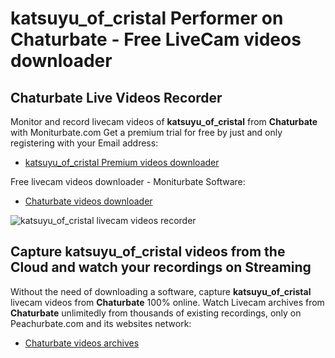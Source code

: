 # katsuyu_of_cristal Performer on Chaturbate - Free LiveCam videos downloader

## Chaturbate Live Videos Recorder

Monitor and record livecam videos of **katsuyu_of_cristal** from **Chaturbate** with Moniturbate.com
Get a premium trial for free by just and only registering with your Email address:
* [katsuyu_of_cristal Premium videos downloader](https://moniturbate.com/request-demo-licence-key.html)

Free livecam videos downloader - Moniturbate Software:
* [Chaturbate videos downloader](https://moniturbate.com/moniturbate-download-software.html)

![katsuyu_of_cristal livecam videos recorder](https://peachurnet.com/templates/moniturbate-software.png)


## Capture katsuyu_of_cristal videos from the Cloud and watch your recordings on Streaming

Without the need of downloading a software, capture **katsuyu_of_cristal** livecam videos from **Chaturbate** 100% online.
Watch Livecam archives from **Chaturbate** unlimitedly from thousands of existing recordings, only on Peachurbate.com and its websites network:
* [Chaturbate videos archives](https://peachurnet.com/)